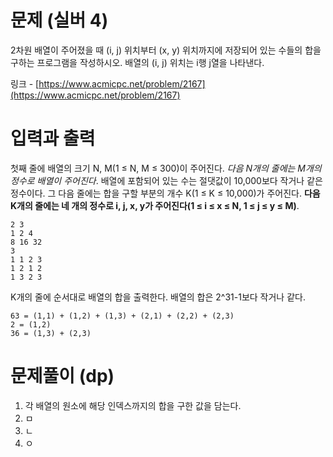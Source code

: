 # 문제 (실버 4)

2차원 배열이 주어졌을 때 (i, j) 위치부터 (x, y) 위치까지에 저장되어 있는 수들의 합을 구하는 프로그램을 작성하시오. 배열의 (i, j) 위치는 i행 j열을 나타낸다.

링크 - [https://www.acmicpc.net/problem/2167](https://www.acmicpc.net/problem/2167)

# 입력과 출력

첫째 줄에 배열의 크기 N, M(1 ≤ N, M ≤ 300)이 주어진다. *다음 N개의 줄에는 M개의 정수로 배열이 주어진다*. 배열에 포함되어 있는 수는 절댓값이 10,000보다 작거나 같은 정수이다. 그 다음 줄에는 합을 구할 부분의 개수 K(1 ≤ K ≤ 10,000)가 주어진다. **다음 K개의 줄에는 네 개의 정수로 i, j, x, y가 주어진다(1 ≤ i ≤ x ≤ N, 1 ≤ j ≤ y ≤ M)**.

```
2 3
1 2 4
8 16 32
3
1 1 2 3
1 2 1 2
1 3 2 3
```

K개의 줄에 순서대로 배열의 합을 출력한다. 배열의 합은 2^31-1보다 작거나 같다.

```
63 = (1,1) + (1,2) + (1,3) + (2,1) + (2,2) + (2,3) 
2 = (1,2) 
36 = (1,3) + (2,3) 
```

# 문제풀이 (dp)

1. 각 배열의 원소에 해당 인덱스까지의 합을 구한 값을 담는다. 
2. ㅁ
3. ㄴ
4. ㅇ



